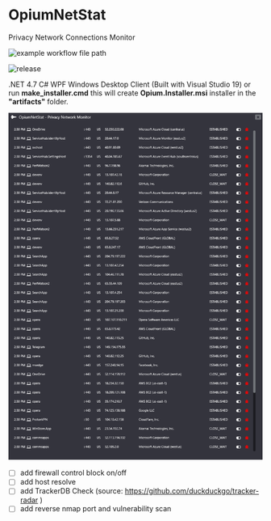 # OpiumNetStat
Privacy Network Connections Monitor

![example workflow file path](https://github.com/i470/OpiumNetStat/workflows/OpiumNetStatInstaller/badge.svg)

![release](https://badgen.net/github/release/i470/OpiumNetStat/)

.NET 4.7 C# WPF Windows Desktop Client (Built with Visual Studio 19)
or run **make_installer.cmd** this will create **Opium.Installer.msi** installer in the **"artifacts"** folder.

 
![Opium NetStat](https://github.com/i470/OpiumNetStat/blob/master/wpf-opium-netstat-network-monitor-privacy-firewall-dark.png "Privacy Connections Monitor and Firewall")

- [ ] add firewall control block on/off
- [ ] add host resolve
- [ ] add TrackerDB Check (source: https://github.com/duckduckgo/tracker-radar )
- [ ] add reverse nmap port and vulnerability scan
